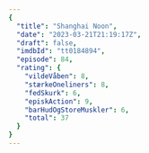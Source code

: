 ```yaml
---
{
  "title": "Shanghai Noon",
  "date": "2023-03-21T21:19:17Z",
  "draft": false,
  "imdbId": "tt0184894",
  "episode": 84,
  "rating": {
    "vildeVåben": 8,
    "stærkeOneliners": 8,
    "fedSkurk": 6,
    "episkAction": 9,
    "barHudOgStoreMuskler": 6,
    "total": 37
  }
}
---
```


